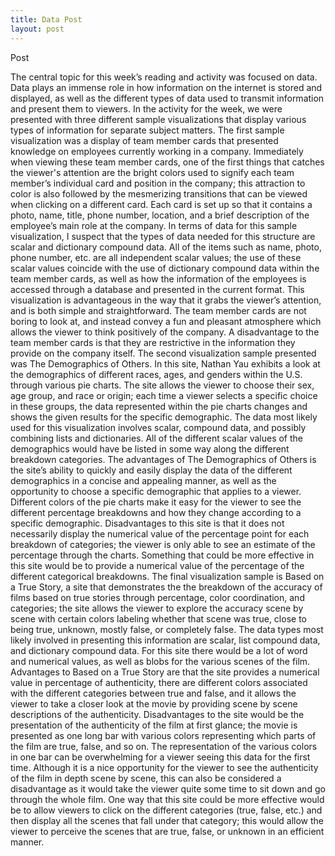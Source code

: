 ```yaml
---
title: Data Post
layout: post
---
```

Post

The central topic for this week’s reading and activity was focused on data. Data plays an immense role in how information on the internet is stored and displayed, as well as the different types of data used 
to transmit information and present them to viewers. In the activity for the week, we were presented with three different sample visualizations that display various types of information for separate subject matters. 
The first sample visualization was a display of team member cards that presented knowledge on employees currently working in a company. Immediately when viewing these team member cards, one of the first things that catches 
the viewer's attention are the bright colors used to signify each team member’s individual card and position in the company; this attraction to color is also followed by the mesmerizing transitions that can be viewed when clicking on 
a different card. Each card is set up so that it contains a photo, name, title, phone number, location, and a brief description of the employee’s main role at the company. In terms of data for this sample visualization, 
I suspect that the types of data needed for this structure are scalar and dictionary compound data. All of the items such as name, photo, phone number, etc. are all independent scalar values; the use of these scalar values 
coincide with the use of dictionary compound data within the team member cards, as well as how the information of the employees is accessed through a database and presented in the current format. This visualization is advantageous 
in the way that it grabs the viewer’s attention, and is both simple and straightforward. The team member cards are not boring to look at, and instead convey a fun and pleasant atmosphere which allows the viewer to think positively of the company. 
A disadvantage to the team member cards is that they are restrictive in the information they provide on the company itself. The second visualization sample presented was The Demographics of Others. In this site, Nathan Yau exhibits a look at the demographics 
of different races, ages, and genders within the U.S. through various pie charts. The site allows the viewer to choose their sex, age group, and race or origin; each time a viewer selects a specific choice in these groups, the data represented within the 
pie charts changes and shows the given results for the specific demographic. The data most likely used for this visualization involves scalar, compound data, and possibly combining lists and dictionaries. All of the different scalar values of the demographics 
would have be listed in some way along the different breakdown categories. The advantages of The Demographics of Others is the site’s ability to quickly and easily display the data of the different demographics in a concise and appealing manner, as well as the 
opportunity to choose a specific demographic that applies to a viewer. Different colors of the pie charts make it easy for the viewer to see the different percentage breakdowns and how they change according to a specific demographic. Disadvantages to this site 
is that it does not necessarily display the numerical value of the percentage point for each breakdown of categories; the viewer is only able to see an estimate of the percentage through the charts. Something that could be more effective in this site would be to 
provide a numerical value of the percentage of the different categorical breakdowns. The final visualization sample is Based on a True Story, a site that demonstrates the the breakdown of the accuracy of films based on true stories through percentage, color 
coordination, and categories; the site allows the viewer to explore the accuracy scene by scene with certain colors labeling whether that scene was true, close to being true, unknown, mostly false, or completely false. The data types most likely involved in presenting 
this information are scalar, list compound data, and dictionary compound data. For this site there would be a lot of word and numerical values, as well as blobs for the various scenes of the film. Advantages to Based on a True Story are that the site provides a numerical 
value in percentage of authenticity, there are different colors associated with the different categories between true and false, and it allows the viewer to take a closer look at the movie by providing scene by scene descriptions of the authenticity. Disadvantages to the 
site would be the presentation of the authenticity of the film at first glance; the movie is presented as one long bar with various colors representing which parts of the film are true, false, and so on. The representation of the various colors in one bar can be overwhelming 
for a viewer seeing this data for the first time. Although it is a nice opportunity for the viewer to see the authenticity of the film in depth scene by scene, this can also be considered a disadvantage as it would take the viewer quite some time to sit down and go through the 
whole film. One way that this site could be more effective would be to allow viewers to click on the different categories (true, false, etc.) and then display all the scenes that fall under that category; this would allow the viewer to perceive the scenes that are true, false, 
or unknown in an efficient manner. 
